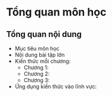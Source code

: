 # Tổng quan môn học
## Tổng quan nội dung
- Mục tiêu môn học
- Nội dung bài tập lớn
- Kiến thức mỗi chương:
  - Chương 1: 
  - Chương 2:
  - Chương 3:
- Ứng dụng kiến thức vào lĩnh vực: